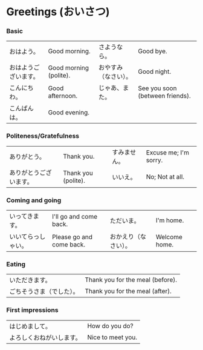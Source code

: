 # Greetings (おいさつ)

### Basic

|                      |                        |                      |                                 |
| -------------------- | ---------------------- | -------------------- | ------------------------------- |
| おはよう。           | Good morning.          | さようなら。         | Good bye.                       |
| おはようございます。 | Good morning (polite). | おやすみ（なさい）。 | Good night.                     |
| こんにちわ。         | Good afternoon.        | じゃあ、また。       | See you soon (between friends). |
| こんばんは。         | Good evening.          |                      |                                 |

### Politeness/Gratefulness

|                        |                     |              |                       |
| ---------------------- | ------------------- | ------------ | --------------------- |
| ありがとう。           | Thank you.          | すみません。 | Excuse me; I'm sorry. |
| ありがとうございます。 | Thank you (polite). | いいえ。     | No; Not at all.       |

### Coming and going

|                    |                          |                      |               |
| ------------------ | ------------------------ | -------------------- | ------------- |
| いってきます。     | I'll go and come back.   | ただいま。           | I'm home.     |
| いいてらっしゃい。 | Please go and come back. | おかえり（なさい）。 | Welcome home. |

### Eating

|                          |                                  |
| ------------------------ | -------------------------------- |
| いただきます。           | Thank you for the meal (before). |
| ごちそうさま（でした）。 | Thank you for the meal (after).  |

### First impressions

|                          |                   |
| ------------------------ | ----------------- |
| はじめまして。           | How do you do?    |
| よろしくおねがいします。 | Nice to meet you. |

